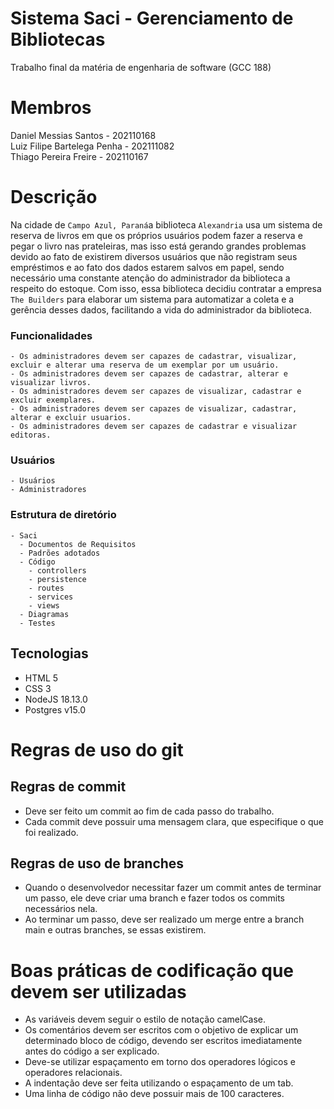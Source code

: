 # Sistema Saci - Gerenciamento de Bibliotecas
Trabalho final da matéria de engenharia de software (GCC 188)

# Membros
<summary>  Daniel Messias Santos - 202110168 </summary>
<summary>  Luiz Filipe Bartelega Penha - 202111082 </summary>
<summary>  Thiago Pereira Freire - 202110167 </summary>

# Descrição
Na cidade de `Campo Azul, Paraná`a biblioteca `Alexandria` usa um sistema de reserva de livros em que os próprios usuários podem fazer a reserva e pegar o livro nas prateleiras, mas isso está gerando grandes problemas devido ao fato de existirem diversos usuários que não registram seus empréstimos e  ao fato dos dados estarem salvos em papel, sendo necessário uma constante atenção do administrador da biblioteca a respeito do estoque. 
Com isso, essa biblioteca decidiu contratar a empresa `The Builders` para elaborar um sistema para automatizar a coleta e a gerência desses dados, facilitando a vida do administrador da biblioteca.

### Funcionalidades
    - Os administradores devem ser capazes de cadastrar, visualizar, excluir e alterar uma reserva de um exemplar por um usuário.
    - Os administradores devem ser capazes de cadastrar, alterar e visualizar livros.
    - Os administradores devem ser capazes de visualizar, cadastrar e excluir exemplares.
    - Os administradores devem ser capazes de visualizar, cadastrar, alterar e excluir usuarios.
    - Os administradores devem ser capazes de cadastrar e visualizar editoras.
    
### Usuários
    - Usuários
    - Administradores
    
    
### Estrutura de diretório

    - Saci
      - Documentos de Requisitos
      - Padrões adotados
      - Código
        - controllers
        - persistence
        - routes
        - services
        - views
      - Diagramas
      - Testes


## Tecnologias

- HTML 5
- CSS 3
- NodeJS 18.13.0
- Postgres v15.0


# Regras de uso do git

## Regras de commit
- Deve ser feito um commit ao fim de cada passo do trabalho.
- Cada commit deve possuir uma mensagem clara, que especifique o que foi realizado.

## Regras de uso de branches
- Quando o desenvolvedor necessitar fazer um commit antes de terminar um passo, ele deve criar uma branch e fazer todos os commits necessários nela.
- Ao terminar um passo, deve ser realizado um merge entre a branch main e outras branches, se essas existirem.

# Boas práticas de codificação que devem ser utilizadas
- As variáveis devem seguir o estilo de notação camelCase.
- Os comentários devem ser escritos com o objetivo de explicar um determinado bloco de código, devendo ser escritos imediatamente antes do código a ser explicado.
- Deve-se utilizar espaçamento em torno dos operadores lógicos e operadores relacionais.
- A indentação deve ser feita utilizando o espaçamento de um tab.
- Uma linha de código não deve possuir mais de 100 caracteres.
